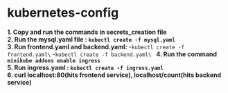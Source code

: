 # kubernetes-config
**1. Copy and run the commands in secrets_creation file**\
**2. Run the mysql.yaml file : `kubectl create -f mysql.yaml`**\
**3. Run frontend.yaml and backend.yaml:** \-`kubectl create -f frontend.yaml\` -`kubectl create -f backend.yaml\ `
**4. Run the command `minikube addons enable ingress`**\
**5. Run ingress.yaml : `kubectl create -f ingress.yaml `**\
**6. curl localhost:80(hits frontend service), localhost/count(hits backend service)**
